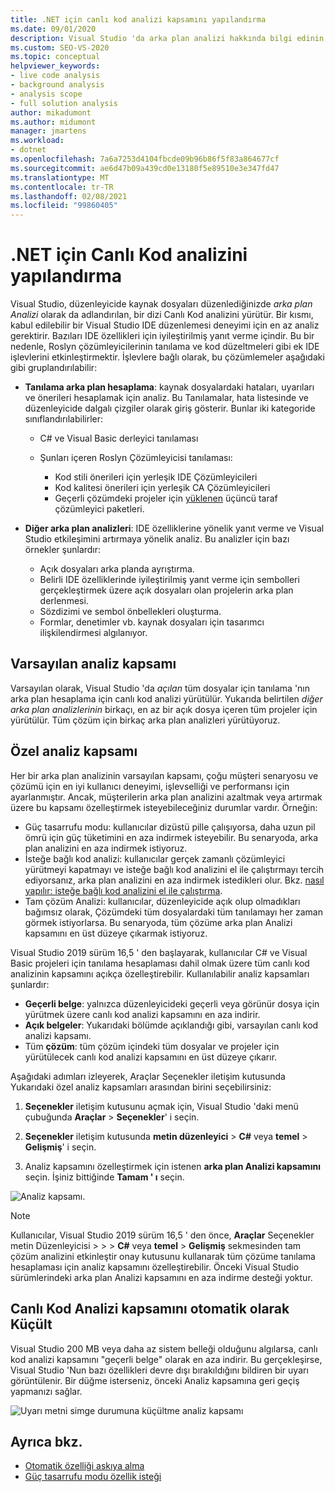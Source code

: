 ```yaml
---
title: .NET için canlı kod analizi kapsamını yapılandırma
ms.date: 09/01/2020
description: Visual Studio 'da arka plan analizi hakkında bilgi edinin. Bkz. analizi, görünür belge, tüm açık belgeler veya tüm dosya ve projeler ile sınırlama.
ms.custom: SEO-VS-2020
ms.topic: conceptual
helpviewer_keywords:
- live code analysis
- background analysis
- analysis scope
- full solution analysis
author: mikadumont
ms.author: midumont
manager: jmartens
ms.workload:
- dotnet
ms.openlocfilehash: 7a6a7253d4104fbcde09b96b86f5f83a864677cf
ms.sourcegitcommit: ae6d47b09a439cd0e13180f5e89510e3e347fd47
ms.translationtype: MT
ms.contentlocale: tr-TR
ms.lasthandoff: 02/08/2021
ms.locfileid: "99860405"
---
```

# <a name="configure-live-code-analysis-for-net"></a>.NET için Canlı Kod analizini yapılandırma

Visual Studio, düzenleyicide kaynak dosyaları düzenlediğinizde *arka plan Analizi* olarak da adlandırılan, bir dizi Canlı Kod analizini yürütür. Bir kısmı, kabul edilebilir bir Visual Studio IDE düzenlemesi deneyimi için en az analiz gerektirir. Bazıları IDE özellikleri için iyileştirilmiş yanıt verme içindir. Bu bir nedenle, Roslyn çözümleyicilerinin tanılama ve kod düzeltmeleri gibi ek IDE işlevlerini etkinleştirmektir. İşlevlere bağlı olarak, bu çözümlemeler aşağıdaki gibi gruplandırılabilir:

- **Tanılama arka plan hesaplama**: kaynak dosyalardaki hataları, uyarıları ve önerileri hesaplamak için analiz. Bu Tanılamalar, hata listesinde ve düzenleyicide dalgalı çizgiler olarak giriş gösterir. Bunlar iki kategoride sınıflandırılabilirler:
  - C# ve Visual Basic derleyici tanılaması
  - Şunları içeren Roslyn Çözümleyicisi tanılaması:

    - Kod stili önerileri için yerleşik IDE Çözümleyicileri
    - Kod kalitesi önerileri için yerleşik CA Çözümleyicileri
    - Geçerli çözümdeki projeler için [yüklenen](./install-roslyn-analyzers.md) üçüncü taraf çözümleyici paketleri.

- **Diğer arka plan analizleri**: IDE özelliklerine yönelik yanıt verme ve Visual Studio etkileşimini artırmaya yönelik analiz. Bu analizler için bazı örnekler şunlardır:
  - Açık dosyaları arka planda ayrıştırma.
  - Belirli IDE özelliklerinde iyileştirilmiş yanıt verme için sembolleri gerçekleştirmek üzere açık dosyaları olan projelerin arka plan derlenmesi.
  - Sözdizimi ve sembol önbellekleri oluşturma.
  - Formlar, denetimler vb. kaynak dosyaları için tasarımcı ilişkilendirmesi algılanıyor.

## <a name="default-analysis-scope"></a>Varsayılan analiz kapsamı

Varsayılan olarak, Visual Studio 'da _açılan_ tüm dosyalar için tanılama 'nın arka plan hesaplama için canlı kod analizi yürütülür. Yukarıda belirtilen _diğer arka plan analizlerinin_ birkaçı, en az bir açık dosya içeren tüm projeler için yürütülür. Tüm çözüm için birkaç arka plan analizleri yürütüyoruz.

## <a name="custom-analysis-scope"></a>Özel analiz kapsamı

Her bir arka plan analizinin varsayılan kapsamı, çoğu müşteri senaryosu ve çözümü için en iyi kullanıcı deneyimi, işlevselliği ve performansı için ayarlanmıştır. Ancak, müşterilerin arka plan analizini azaltmak veya artırmak üzere bu kapsamı özelleştirmek isteyebileceğiniz durumlar vardır. Örneğin:

- Güç tasarrufu modu: kullanıcılar dizüstü pille çalışıyorsa, daha uzun pil ömrü için güç tüketimini en aza indirmek isteyebilir. Bu senaryoda, arka plan analizini en aza indirmek istiyoruz.
- İsteğe bağlı kod analizi: kullanıcılar gerçek zamanlı çözümleyici yürütmeyi kapatmayı ve isteğe bağlı kod analizini el ile çalıştırmayı tercih ediyorsanız, arka plan analizini en aza indirmek istedikleri olur. Bkz. [nasıl yapılır: isteğe bağlı kod analizini el ile çalıştırma](./how-to-run-code-analysis-manually-for-managed-code.md).
- Tam çözüm Analizi: kullanıcılar, düzenleyicide açık olup olmadıkları bağımsız olarak, Çözümdeki tüm dosyalardaki tüm tanılamayı her zaman görmek istiyorlarsa. Bu senaryoda, tüm çözüme arka plan Analizi kapsamını en üst düzeye çıkarmak istiyoruz.

Visual Studio 2019 sürüm 16,5 ' den başlayarak, kullanıcılar C# ve Visual Basic projeleri için tanılama hesaplaması dahil olmak üzere tüm canlı kod analizinin kapsamını açıkça özelleştirebilir. Kullanılabilir analiz kapsamları şunlardır:

- **Geçerli belge**: yalnızca düzenleyicideki geçerli veya görünür dosya için yürütmek üzere canlı kod analizi kapsamını en aza indirir.
- **Açık belgeler**: Yukarıdaki bölümde açıklandığı gibi, varsayılan canlı kod analizi kapsamı.
- Tüm **çözüm**: tüm çözüm içindeki tüm dosyalar ve projeler için yürütülecek canlı kod analizi kapsamını en üst düzeye çıkarır.

Aşağıdaki adımları izleyerek, Araçlar Seçenekler iletişim kutusunda Yukarıdaki özel analiz kapsamları arasından birini seçebilirsiniz:

1. **Seçenekler** iletişim kutusunu açmak için, Visual Studio 'daki menü çubuğunda **Araçlar**  >  **Seçenekler**' i seçin.

2. **Seçenekler** iletişim kutusunda **metin düzenleyici**  >  **C#** veya **temel**  >  **Gelişmiş**' i seçin.

3. Analiz kapsamını özelleştirmek için istenen **arka plan Analizi kapsamını** seçin. İşiniz bittiğinde **Tamam ' ı** seçin.

![Analiz kapsamı.](./media/background-analysis-scope.png)

> [!NOTE]
> Kullanıcılar, Visual Studio 2019 sürüm 16,5 ' den önce, **Araçlar** Seçenekler metin Düzenleyicisi   >    >    >  **C#** veya **temel**  >  **Gelişmiş** sekmesinden tam çözüm analizini etkinleştir onay kutusunu kullanarak tüm çözüme tanılama hesaplaması için analiz kapsamını özelleştirebilir. Önceki Visual Studio sürümlerindeki arka plan Analizi kapsamını en aza indirme desteği yoktur.

## <a name="automatically-minimize-live-code-analysis-scope"></a>Canlı Kod Analizi kapsamını otomatik olarak Küçült

Visual Studio 200 MB veya daha az sistem belleği olduğunu algılarsa, canlı kod analizi kapsamını "geçerli belge" olarak en aza indirir. Bu gerçekleşirse, Visual Studio 'Nun bazı özellikleri devre dışı bırakıldığını bildiren bir uyarı görüntülenir. Bir düğme isterseniz, önceki Analiz kapsamına geri geçiş yapmanızı sağlar.

![Uyarı metni simge durumuna küçültme analiz kapsamı](./media/fsa_alert.png)

## <a name="see-also"></a>Ayrıca bkz.

- [Otomatik özelliği askıya alma](./automatic-feature-suspension.md)
- [Güç tasarrufu modu özellik isteği](https://github.com/dotnet/roslyn/issues/38429)
